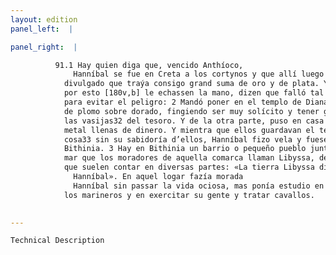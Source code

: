 ```yaml
---
layout: edition
panel_left:  |

panel_right:  |

          91.1 Hay quien diga que, vencido Anthíoco,
              Hanníbal se fue en Creta a los cortynos y que allí luego fue
            divulgado que traýa consigo grand suma de oro y de plata. Y temiendo que los cretenses
            por esto [180v,b] le echassen la mano, dizen que falló tal remedio
            para evitar el peligro: 2 Mandó poner en el templo de Diana cántaros llenos
            de plomo sobre dorado, fingiendo ser muy solícito y tener grand cuydado de la guarda de
            las vasijas32 del tesoro. Y de la otra parte, puso en casa estatuas de
            metal llenas de dinero. Y mientra que ellos guardavan el templo, que no sacassen dende
            cosa33 sin su sabidoría d’ellos, Hanníbal fizo vela y fuese a
            Bithinia. 3 Hay en Bithinia un barrio o pequeño pueblo junto a la ribera del
            mar que los moradores de aquella comarca llaman Libyssa, del qual hay versos divulgados
            que suelen contar en diversas partes: «La tierra Libyssa dio sepulcro al cuerpo de
              Hanníbal». En aquel logar fazía morada
              Hanníbal sin passar la vida ociosa, mas ponía estudio en disponer
            los marineros y en exercitar su gente y tratar cavallos.
        

---
```



    Technical Description
